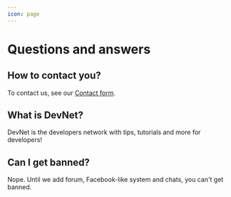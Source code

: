 ```yaml
---
icon: page
---
```


# Questions and answers

## How to contact you?

To contact us, see our [Contact form](https://docs.google.com/forms/d/e/1FAIpQLSewfnsdeLP37FB3BHUxtXf7uw0sGFuV2XewXF8xhPx7YKnJEA/viewform?usp=sharing\&ouid=100081845260305747317).

## What is DevNet?

DevNet is the developers network with tips, tutorials and more for developers!

## Can I get banned?

Nope. Until we add forum, Facebook-like system and chats, you can't get banned.
